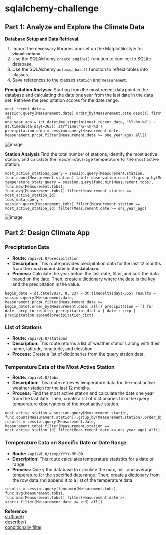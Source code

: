 # sqlalchemy-challenge

## Part 1: Analyze and Explore the Climate Data

**Database Setup and Data Retrieval**:
1. Import the necessary libraries and set up the Matplotlib style for visualizations.
2. Use the SQLAlchemy `create_engine()` function to connect to SQLite database.
3.  Use the SQLAlchemy `automap_base()` function to reflect tables into classes.
4.  Save references to the classes `station` and `measurement`.

**Precipitation Analysis**:
Starting from the most recent data point in the database and calculating the date one year from the last date in the data set. Retrieve the precipitation scores for the date range.
```
most_recent_date = session.query(Measurement.date).order_by(Measurement.date.desc()).first()[0]
one_year_ago = (dt.datetime.strptime(most_recent_date, '%Y-%m-%d') - dt.timedelta(days=365)).strftime('%Y-%m-%d')
precipitation_data = session.query(Measurement.date, Measurement.prcp).filter(Measurement.date >= one_year_ago).all()
```
![image](https://github.com/Glowary/sqlalchemy-challenge/assets/141696007/f425c14d-7088-4d4f-b2fd-e2a56237185a)

**Station Analysis**
Find the total number of stations, identify the most active station, and calculate the max/min/average temperature for the most active station.
```
most_active_stations_query = session.query(Measurement.station, func.count(Measurement.station).label('observation_count')).group_by(Measurement.station).order_by(func.count(Measurement.station).desc())
temperature_stats_query = session.query(func.min(Measurement.tobs), func.max(Measurement.tobs), func.avg(Measurement.tobs)).filter(Measurement.station == most_active_station_id)
tobs_data_query = session.query(Measurement.tobs).filter(Measurement.station == most_active_station_id).filter(Measurement.date >= one_year_ago)
```
![image](https://github.com/Glowary/sqlalchemy-challenge/assets/141696007/b3bb1d3c-e1ce-4023-b036-e8f784cbdd4a)

## Part 2: Design Climate App

### Precipitation Data

 - **Route:** `/api/v1.0/precipitation`
 - **Description:** This route provides precipitation data for the last 12 months from the most recent date in the database.
 - **Process:** Calculate the year before the last date, filter, and sort the data based on the date. Then, create a dictionary where the date is the key and the precipitation is the value.
```
begin_date = dt.date(2017, 8, 23) - dt.timedelta(days=365) results = session.query(Measurement.date, Measurement.prcp).filter(Measurement.date >= begin_date).order_by(Measurement.date).all() precipitation = [] for date, prcp in results: precipitation_dict = { date : prcp } precipitation.append(precipitation_dict)
```
### List of Stations

- **Route:** `/api/v1.0/stations`
- **Description:** This route returns a list of weather stations along with their name, latitude, longitude, and elevation.
- **Process:** Create a list of dictionaries from the query station data.

### Temperature Data of the Most Active Station

- **Route:** `/api/v1.0/tobs`
- **Description:** This route retrieves temperature data for the most active weather station for the last 12 months.
- **Process:** Find the most active station and calculate the date one year from the last date. Then, create a list of dictionaries from the query temperature observations of the most active station.
```
most_active_station = session.query(Measurement.station, func.count(Measurement.station)).group_by(Measurement.station).order_by(func.count(Measurement.station).desc()).first()
results = session.query(Measurement.date, Measurement.tobs).filter(Measurement.station == most_active_station_id).filter(Measurement.date >= one_year_ago).all()
```
### Temperature Data on Specific Date or Date Range 

- **Route:** `/api/v1.0/temp/YYYY-MM-DD`
- **Description:** This route calculates temperature statistics for a date or range.
- **Process:** Query the database to calculate the max, min, and average temperature for the specified date range. Then, create a dictionary from the row data and append it to a list of the temperature data.
```
results = session.query(func.min(Measurement.tobs), func.avg(Measurement.tobs), func.max(Measurement.tobs)).filter(Measurement.date >= start).filter(Measurement.date <= end).all()
```
**Reference**  
[strftime()](https://www.w3schools.com/python/gloss_python_date_strftime.asp)  
[describe()](https://www.w3schools.com/python/pandas/ref_df_describe.asp)  
[conditionally filter](https://stackoverflow.com/questions/31063860/conditionally-filtering-in-sqlalchemy)
